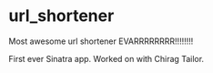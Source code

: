 url_shortener
=============

Most awesome url shortener EVARRRRRRRR!!!!!!!!

First ever Sinatra app.  Worked on with Chirag Tailor.
